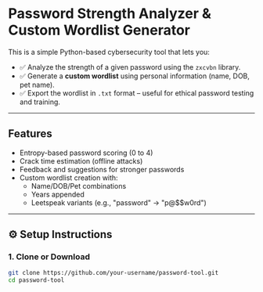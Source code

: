 #  Password Strength Analyzer & Custom Wordlist Generator

This is a simple Python-based cybersecurity tool that lets you:

- ✅ Analyze the strength of a given password using the `zxcvbn` library.
- ✅ Generate a **custom wordlist** using personal information (name, DOB, pet name).
- ✅ Export the wordlist in `.txt` format – useful for ethical password testing and training.

---

##  Features

- Entropy-based password scoring (0 to 4)
- Crack time estimation (offline attacks)
- Feedback and suggestions for stronger passwords
- Custom wordlist creation with:
  - Name/DOB/Pet combinations
  - Years appended
  - Leetspeak variants (e.g., "password" → "p@$$w0rd")

---

## ⚙️ Setup Instructions

### 1. Clone or Download
```bash
git clone https://github.com/your-username/password-tool.git
cd password-tool
